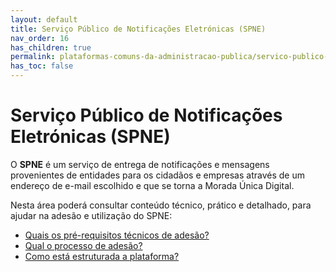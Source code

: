 ```yaml
---
layout: default
title: Serviço Público de Notificações Eletrónicas (SPNE)
nav_order: 16
has_children: true
permalink: plataformas-comuns-da-administracao-publica/servico-publico-de-notificacoes-eletronicas-spne
has_toc: false
---
```

# Serviço Público de Notificações Eletrónicas (SPNE)

O **SPNE** é um serviço de entrega de notificações e mensagens provenientes de entidades para os cidadãos e empresas através de um endereço de e-mail escolhido e que se torna a Morada Única Digital.

Nesta área poderá consultar conteúdo técnico, prático e detalhado, para ajudar na adesão e utilização do SPNE:



- [Quais os pré-requisitos técnicos de adesão?](quais-os-pre-requisitos-tecnicos-de-adesao.md)
- [Qual o processo de adesão?](qual-o-processo-de-adesao.md)
- [Como está estruturada a plataforma?](como-esta-estruturada-a-plataforma.md)
